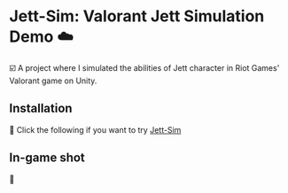 # Jett-Sim: Valorant Jett Simulation Demo ☁️ 

☑️ A project where I simulated the abilities of Jett character in Riot Games' Valorant game on Unity.

## Installation

💽 Click the following if you want to try [Jett-Sim](https://ercealtun.itch.io/jett-sim)

## In-game shot

📸 <a href="JettDemo/Assets/Images/screenshot.png">
